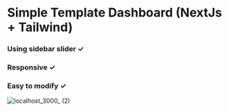 # Simple Template Dashboard (NextJs + Tailwind)
### Using sidebar slider ✓
### Responsive ✓
### Easy to modify ✓

![localhost_3000_ (2)](https://user-images.githubusercontent.com/68389381/206991666-4126c515-ebaf-47f0-b7a9-3eeb688f7c3c.png)
